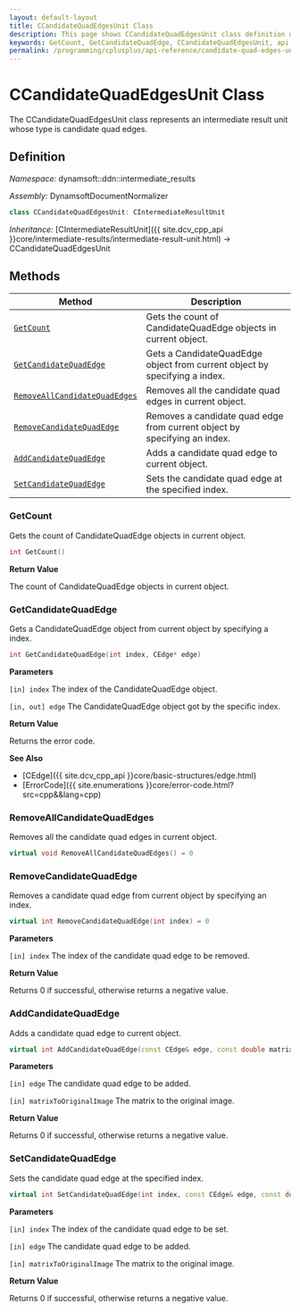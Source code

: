 ```yaml
---
layout: default-layout
title: CCandidateQuadEdgesUnit Class
description: This page shows CCandidateQuadEdgesUnit class definition of Dynamsoft Document Normalizer SDK C++ Edition.
keywords: GetCount, GetCandidateQuadEdge, CCandidateQuadEdgesUnit, api reference
permalink: /programming/cplusplus/api-reference/candidate-quad-edges-unit.html
---
```


# CCandidateQuadEdgesUnit Class

The CCandidateQuadEdgesUnit class represents an intermediate result unit whose type is candidate quad edges.

## Definition

*Namespace:* dynamsoft::ddn::intermediate_results

*Assembly:* DynamsoftDocumentNormalizer

```cpp
class CCandidateQuadEdgesUnit: CIntermediateResultUnit
```

*Inheritance:* [CIntermediateResultUnit]({{ site.dcv_cpp_api }}core/intermediate-results/intermediate-result-unit.html) -> CCandidateQuadEdgesUnit

## Methods

| Method | Description |
|--------|-------------|
| [`GetCount`](#getcount) | Gets the count of CandidateQuadEdge objects in current object.|
| [`GetCandidateQuadEdge`](#getcandidatequadedge) | Gets a CandidateQuadEdge object from current object by specifying a index. |
| [`RemoveAllCandidateQuadEdges`](#removeallcandidatequadedges) | Removes all the candidate quad edges in current object. |
| [`RemoveCandidateQuadEdge`](removecandidatequadedge) | Removes a candidate quad edge from current object by specifying an index. |
| [`AddCandidateQuadEdge`](addcandidatequadedge) | Adds a candidate quad edge to current object. |
| [`SetCandidateQuadEdge`](setcandidatequadedge) | Sets the candidate quad edge at the specified index. |

### GetCount

Gets the count of CandidateQuadEdge objects in current object.

```cpp
int GetCount() 
```

**Return Value**

The count of CandidateQuadEdge objects in current object.

### GetCandidateQuadEdge

Gets a CandidateQuadEdge object from current object by specifying a index.

```cpp
int GetCandidateQuadEdge(int index, CEdge* edge)
```

**Parameters**

`[in] index` The index of the CandidateQuadEdge object.

`[in, out] edge` The CandidateQuadEdge object got by the specific index.

**Return Value**

Returns the error code.

**See Also**

* [CEdge]({{ site.dcv_cpp_api }}core/basic-structures/edge.html)
* [ErrorCode]({{ site.enumerations }}core/error-code.html?src=cpp&&lang=cpp)

### RemoveAllCandidateQuadEdges

Removes all the candidate quad edges in current object.

```cpp
virtual void RemoveAllCandidateQuadEdges() = 0
```

### RemoveCandidateQuadEdge

Removes a candidate quad edge from current object by specifying an index.

```cpp
virtual int RemoveCandidateQuadEdge(int index) = 0
```

**Parameters**

`[in] index` The index of the candidate quad edge to be removed. 

**Return Value**

Returns 0 if successful, otherwise returns a negative value.

### AddCandidateQuadEdge

Adds a candidate quad edge to current object.

```cpp
virtual int AddCandidateQuadEdge(const CEdge& edge, const double matrixToOriginalImage[9] =  IDENTITY_MATRIX) = 0
```

**Parameters**

`[in] edge` The candidate quad edge to be added.

`[in] matrixToOriginalImage` The matrix to the original image.

**Return Value**

Returns 0 if successful, otherwise returns a negative value.

### SetCandidateQuadEdge

Sets the candidate quad edge at the specified index.

```cpp
virtual int SetCandidateQuadEdge(int index, const CEdge& edge, const double matrixToOriginalImage[9] =  IDENTITY_MATRIX) = 0;
```

**Parameters**

`[in] index` The index of the candidate quad edge to be set.

`[in] edge` The candidate quad edge to be added.

`[in] matrixToOriginalImage` The matrix to the original image.

**Return Value**

Returns 0 if successful, otherwise returns a negative value.